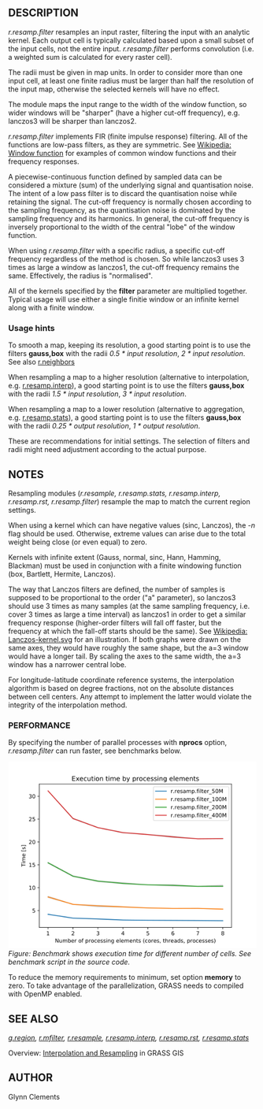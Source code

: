 ## DESCRIPTION

*r.resamp.filter* resamples an input raster, filtering the input with an
analytic kernel. Each output cell is typically calculated based upon a
small subset of the input cells, not the entire input. *r.resamp.filter*
performs convolution (i.e. a weighted sum is calculated for every raster
cell).

The radii must be given in map units. In order to consider more than one
input cell, at least one finite radius must be larger than half the
resolution of the input map, otherwise the selected kernels will have no
effect.

The module maps the input range to the width of the window function, so
wider windows will be "sharper" (have a higher cut-off frequency), e.g.
lanczos3 will be sharper than lanczos2.

*r.resamp.filter* implements FIR (finite impulse response) filtering.
All of the functions are low-pass filters, as they are symmetric. See
[Wikipedia: Window
function](https://en.wikipedia.org/wiki/Window_function) for examples of
common window functions and their frequency responses.

A piecewise-continuous function defined by sampled data can be
considered a mixture (sum) of the underlying signal and quantisation
noise. The intent of a low pass filter is to discard the quantisation
noise while retaining the signal. The cut-off frequency is normally
chosen according to the sampling frequency, as the quantisation noise is
dominated by the sampling frequency and its harmonics. In general, the
cut-off frequency is inversely proportional to the width of the central
"lobe" of the window function.

When using *r.resamp.filter* with a specific radius, a specific cut-off
frequency regardless of the method is chosen. So while lanczos3 uses 3
times as large a window as lanczos1, the cut-off frequency remains the
same. Effectively, the radius is "normalised".

All of the kernels specified by the **filter** parameter are multiplied
together. Typical usage will use either a single finitie window or an
infinite kernel along with a finite window.

### Usage hints

To smooth a map, keeping its resolution, a good starting point is to use
the filters **gauss,box** with the radii *0.5 \* input resolution*, *2
\* input resolution*. See also [r.neighbors](r.neighbors.md)

When resampling a map to a higher resolution (alternative to
interpolation, e.g. [r.resamp.interp](r.resamp.interp.md)), a good
starting point is to use the filters **gauss,box** with the radii *1.5
\* input resolution*, *3 \* input resolution*.

When resampling a map to a lower resolution (alternative to aggregation,
e.g. [r.resamp.stats](r.resamp.stats.md)), a good starting point is to
use the filters **gauss,box** with the radii *0.25 \* output
resolution*, *1 \* output resolution*.

These are recommendations for initial settings. The selection of filters
and radii might need adjustment according to the actual purpose.

## NOTES

Resampling modules (*r.resample, r.resamp.stats, r.resamp.interp,
r.resamp.rst, r.resamp.filter*) resample the map to match the current
region settings.

When using a kernel which can have negative values (sinc, Lanczos), the
*-n* flag should be used. Otherwise, extreme values can arise due to the
total weight being close (or even equal) to zero.

Kernels with infinite extent (Gauss, normal, sinc, Hann, Hamming,
Blackman) must be used in conjunction with a finite windowing function
(box, Bartlett, Hermite, Lanczos).

The way that Lanczos filters are defined, the number of samples is
supposed to be proportional to the order ("a" parameter), so lanczos3
should use 3 times as many samples (at the same sampling frequency, i.e.
cover 3 times as large a time interval) as lanczos1 in order to get a
similar frequency response (higher-order filters will fall off faster,
but the frequency at which the fall-off starts should be the same). See
[Wikipedia:
Lanczos-kernel.svg](https://en.wikipedia.org/wiki/File:Lanczos-kernel.svg)
for an illustration. If both graphs were drawn on the same axes, they
would have roughly the same shape, but the a=3 window would have a
longer tail. By scaling the axes to the same width, the a=3 window has a
narrower central lobe.

For longitude-latitude coordinate reference systems, the interpolation
algorithm is based on degree fractions, not on the absolute distances
between cell centers. Any attempt to implement the latter would violate
the integrity of the interpolation method.

### PERFORMANCE

By specifying the number of parallel processes with **nprocs** option,
*r.resamp.filter* can run faster, see benchmarks below.

![benchmark for number of cells](r_resamp_filter_benchmark_size.png)  
*Figure: Benchmark shows execution time for different number of cells.
See benchmark script in the source code.*

To reduce the memory requirements to minimum, set option **memory** to
zero. To take advantage of the parallelization, GRASS needs to
compiled with OpenMP enabled.

## SEE ALSO

*[g.region](g.region.md), [r.mfilter](r.mfilter.md),
[r.resample](r.resample.md), [r.resamp.interp](r.resamp.interp.md),
[r.resamp.rst](r.resamp.rst.md), [r.resamp.stats](r.resamp.stats.md)*

Overview: [Interpolation and
Resampling](https://grasswiki.osgeo.org/wiki/Interpolation) in GRASS GIS

## AUTHOR

Glynn Clements

